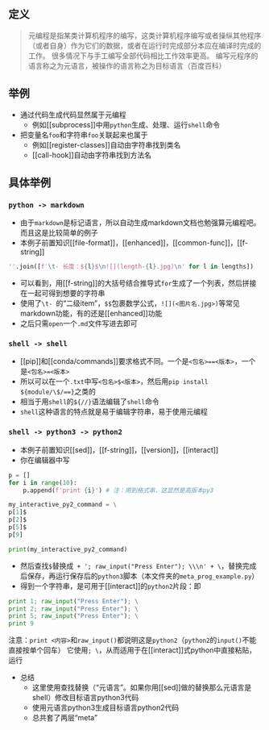 ## 定义
> 元编程是指某类计算机程序的编写，这类计算机程序编写或者操纵其他程序（或者自身）作为它们的数据，或者在运行时完成部分本应在编译时完成的工作。
很多情况下与手工编写全部代码相比工作效率更高。
编写元程序的语言称之为元语言，被操作的语言称之为目标语言（百度百科）
## 举例
- 通过代码生成代码显然属于元编程
  - 例如[[subprocess]]中用`python`生成、处理、运行`shell`命令
- 把变量名`foo`和字符串`foo`关联起来也属于
  - 例如[[register-classes]]自动由字符串找到类名
  - [[call-hook]]自动由字符串找到方法名
## 具体举例
### `python -> markdown`
- 由于`markdown`是标记语言，所以自动生成markdown文档也勉强算元编程吧。而且这是比较简单的例子
- 本例子前置知识[[file-format]]，[[enhanced]]，[[common-func]]，[[f-string]]
```python
''.join([f'\t- 长度：${l}$\n![](length-{l}.jpg)\n' for l in lengths])
```
- 可以看到，用[[f-string]]的大括号结合推导式`for`生成了一个列表，然后拼接在一起可得到想要的字符串
- 使用了<code>\t-&nbsp;</code>的“二级item”，`$$`包裹数学公式，`![](<图片名.jpg>)`等常见markdown功能，有的还是[[enhanced]]功能
- 之后只需`open`一个`.md`文件写进去即可
### `shell -> shell`
- [[pip]]和[[conda/commands]]要求格式不同。一个是`<包名>==<版本>`，一个是`<包名>=<版本>`
- 所以可以在一个`.txt`中写`<包名>$<版本>`，然后用`pip install ${module/\$/==}`之类的
- 相当于用`shell`的`${//}`语法编辑了`shell`命令
- `shell`这种语言的特点就是易于编辑字符串，易于使用元编程
### `shell -> python3 -> python2`
- 本例子前置知识[[sed]]，[[f-string]]，[[version]]，[[interact]]
- 你在编辑器中写
```python
p = []
for i in range(10):
    p.append(f'print {i}') # 注：用到格式串，这显然是高版本py3

my_interactive_py2_command = \
p[1]$
p[2]$
p[5]$
p[9]

print(my_interactive_py2_command)
```
- 然后查找`$`替换成` + '; raw_input("Press Enter"); \\\n' + \`，替换完成后保存，再运行保存后的`python3`脚本（本文件夹的`meta_prog_example.py`）
- 得到一个字符串，是可用于[[interact]]的`python2`片段：即
```python
print 1; raw_input("Press Enter"); \
print 2; raw_input("Press Enter"); \
print 5; raw_input("Press Enter"); \
print 9
```
注意：`print <内容>`和`raw_input()`都说明这是`python2`（`python2`的`input()`不能直接按单个回车）
它使用`; \`，从而适用于在[[interact]]式python中直接粘贴，运行
- 总结
  - 这里使用查找替换（“元语言”。如果你用[[sed]]做的替换那么元语言是shell）修改目标语言python3代码
  - 使用元语言python3生成目标语言python2代码
  - 总共套了两层“meta”